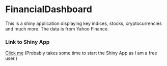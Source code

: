 # FinancialDashboard
This is a shiny application displaying key indices, stocks, cryptocurrencies and much more. The data is from Yahoo Finance.

### Link to Shiny App
[Click me](https://maxmlang.shinyapps.io/FinancialDashboard/)
(Probably takes some time to start the Shiny App as I am a free user.)
